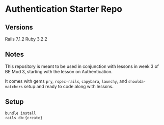 # Authentication Starter Repo


## Versions
Rails 7.1.2
Ruby 3.2.2

## Notes
This repository is meant to be used in conjunction with lessons in week 3 of BE Mod 3, starting with the lesson on Authentication.

It comes with gems `pry`, `rspec-rails`, `capybara`, `launchy`, and `shoulda-matchers` setup and ready to code along with lessons. 

## Setup
```bash
bundle install
rails db:{create}
```
